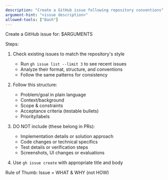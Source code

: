 ```yaml
---
description: "Create a GitHub issue following repository conventions"
argument-hint: "<issue description>"
allowed-tools: ["Bash"]
---
```


Create a GitHub issue for: $ARGUMENTS

Steps:

1. Check existing issues to match the repository's style
   - Run `gh issue list --limit 3` to see recent issues
   - Analyze their format, structure, and conventions
   - Follow the same patterns for consistency

2. Follow this structure:
   - Problem/goal in plain language
   - Context/background
   - Scope & constraints
   - Acceptance criteria (testable bullets)
   - Priority/labels

3. DO NOT include (these belong in PRs):
   - Implementation details or solution approach
   - Code changes or technical specifics
   - Test details or verification steps
   - Screenshots, UI changes or evaluations

4. Use `gh issue create` with appropriate title and body

Rule of Thumb: Issue = WHAT & WHY (not HOW)
